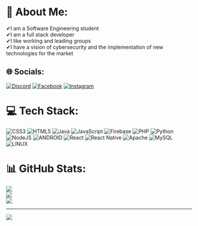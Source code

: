 # 💫 About Me:
✔I am a Software Engineering student<br>✔I am a full stack developer<br>✔I like working and leading groups<br>✔I have a vision of cybersecurity and the implementation of new technologies for the market


## 🌐 Socials:
[![Discord](https://img.shields.io/badge/Discord-%237289DA.svg?logo=discord&logoColor=white)](https://discord.gg/NotAnder#0288) [![Facebook](https://img.shields.io/badge/Facebook-%231877F2.svg?logo=Facebook&logoColor=white)](https://facebook.com/https://web.facebook.com/freddy.lombanacardenas) [![Instagram](https://img.shields.io/badge/Instagram-%23E4405F.svg?logo=Instagram&logoColor=white)](https://instagram.com/https://www.instagram.com/andeer3018/) 

# 💻 Tech Stack:
![CSS3](https://img.shields.io/badge/css3-%231572B6.svg?style=for-the-badge&logo=css3&logoColor=white) ![HTML5](https://img.shields.io/badge/html5-%23E34F26.svg?style=for-the-badge&logo=html5&logoColor=white) ![Java](https://img.shields.io/badge/java-%23ED8B00.svg?style=for-the-badge&logo=java&logoColor=white) ![JavaScript](https://img.shields.io/badge/javascript-%23323330.svg?style=for-the-badge&logo=javascript&logoColor=%23F7DF1E) ![Firebase](https://img.shields.io/badge/firebase-%23039BE5.svg?style=for-the-badge&logo=firebase) ![PHP](https://img.shields.io/badge/php-%23777BB4.svg?style=for-the-badge&logo=php&logoColor=white) ![Python](https://img.shields.io/badge/python-3670A0?style=for-the-badge&logo=python&logoColor=ffdd54) ![NodeJS](https://img.shields.io/badge/node.js-6DA55F?style=for-the-badge&logo=node.js&logoColor=white) ![ANDROID](https://img.shields.io/badge/android-%2320232a.svg?style=for-the-badge&logo=android&logoColor=%a4c639) ![React](https://img.shields.io/badge/react-%2320232a.svg?style=for-the-badge&logo=react&logoColor=%2361DAFB) ![React Native](https://img.shields.io/badge/react_native-%2320232a.svg?style=for-the-badge&logo=react&logoColor=%2361DAFB) ![Apache](https://img.shields.io/badge/apache-%23D42029.svg?style=for-the-badge&logo=apache&logoColor=white) ![MySQL](https://img.shields.io/badge/mysql-%2300f.svg?style=for-the-badge&logo=mysql&logoColor=white) ![LINUX](https://img.shields.io/badge/Linux-FCC624?style=for-the-badge&logo=linux&logoColor=black)
# 📊 GitHub Stats:
![](https://github-readme-stats.vercel.app/api?username=NotAndeer&theme=tokyonight&hide_border=false&include_all_commits=true&count_private=true)<br/>
![](https://github-readme-streak-stats.herokuapp.com/?user=NotAndeer&theme=tokyonight&hide_border=false)<br/>
![](https://github-readme-stats.vercel.app/api/top-langs/?username=NotAndeer&theme=tokyonight&hide_border=false&include_all_commits=true&count_private=true&layout=compact)

---
[![](https://visitcount.itsvg.in/api?id=NotAndeer&icon=0&color=0)](https://visitcount.itsvg.in)

<!-- Proudly created with GPRM ( https://gprm.itsvg.in ) -->
